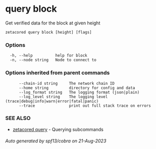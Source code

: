 # query block

Get verified data for the block at given height

```
zetacored query block [height] [flags]
```

### Options

```
  -h, --help          help for block
  -n, --node string   Node to connect to 
```

### Options inherited from parent commands

```
      --chain-id string     The network chain ID
      --home string         directory for config and data 
      --log_format string   The logging format (json|plain) 
      --log_level string    The logging level (trace|debug|info|warn|error|fatal|panic) 
      --trace               print out full stack trace on errors
```

### SEE ALSO

* [zetacored query](zetacored_query.md)	 - Querying subcommands

###### Auto generated by spf13/cobra on 21-Aug-2023
